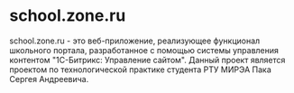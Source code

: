 # school.zone.ru
school.zone.ru - это веб-приложение, реализующее функционал школьного портала, разработанное с помощью системы управления контентом "1С-Битрикс: Управление сайтом". Данный проект является проектом по технологической практике студента РТУ МИРЭА Пака Сергея Андреевича.
